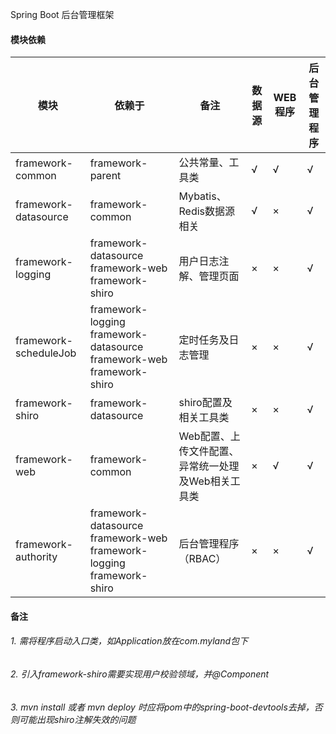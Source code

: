 Spring Boot 后台管理框架
#### 模块依赖
|模块 |依赖于 |备注 |数据源 |WEB程序 |后台管理程序
|--- |--- |--- |--- |--- |---
|framework-common |framework-parent |公共常量、工具类 |√ |√ |√
|framework-datasource | framework-common |Mybatis、Redis数据源相关 |√ |× |√
|framework-logging |framework-datasource framework-web framework-shiro | 用户日志注解、管理页面 |× |× |√
|framework-scheduleJob |framework-logging framework-datasource framework-web framework-shiro |定时任务及日志管理 |× |× |√
|framework-shiro |framework-datasource |shiro配置及相关工具类 |× |× |√
|framework-web |framework-common |Web配置、上传文件配置、异常统一处理及Web相关工具类 |× |√ |√
|framework-authority |framework-datasource framework-web framework-logging framework-shiro |后台管理程序（RBAC） |× |× |√

#### 备注
###### 1. 需将程序启动入口类，如Application放在com.myland包下

###### 2. 引入framework-shiro需要实现用户校验领域，并@Component

###### 3. mvn install 或者 mvn deploy 时应将pom中的spring-boot-devtools去掉，否则可能出现shiro注解失效的问题
